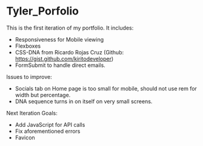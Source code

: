 # Tyler_Porfolio

This is the first iteration of my portfolio. It includes: 
* Responsiveness for Mobile viewing
* Flexboxes
* CSS-DNA from Ricardo Rojas Cruz (Github: https://gist.github.com/kiritodeveloper)
* FormSubmit to handle direct emails.

Issues to improve:
* Socials tab on Home page is too small for mobile, should not use rem for width but percentage.
* DNA sequence turns in on itself on very small screens.

Next Iteration Goals:
* Add JavaScript for API calls
* Fix aforementioned errors
* Favicon
